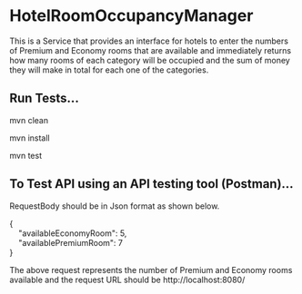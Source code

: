 # HotelRoomOccupancyManager

This is a Service that provides an interface for hotels to enter the numbers of
Premium and Economy rooms that are available and immediately returns how many rooms of each category will be occupied and the sum of money they will make in total for each one of the categories.

## Run Tests...

mvn clean

mvn install

mvn test

## To Test API using an API testing tool (Postman)...

RequestBody should be in Json format as shown below.

{ <br />&nbsp;&nbsp;&nbsp;&nbsp;"availableEconomyRoom": 5, <br />&nbsp;&nbsp;&nbsp;&nbsp;"availablePremiumRoom": 7 <br />
}

The above request represents the number of Premium and Economy rooms available and the request URL should be http://localhost:8080/